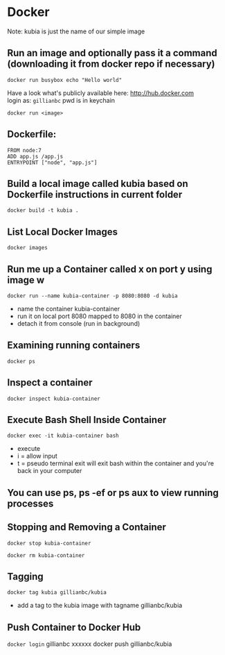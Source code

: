 # Docker
Note:  kubia is just the name of our simple image

## Run an image and optionally pass it a command (downloading it from docker repo if necessary)
`docker run busybox echo "Hello world"`

Have a look what's publicly available here: http://hub.docker.com  
login as: `gillianbc` pwd is in keychain

`docker run <image>`

## Dockerfile:
```
FROM node:7
ADD app.js /app.js
ENTRYPOINT ["node", "app.js"]
```

## Build a local image called kubia based on  Dockerfile instructions in current folder
`docker build -t kubia .`

## List Local Docker Images
`docker images`

## Run me up a Container called x on port y using image w
`docker run --name kubia-container -p 8080:8080 -d kubia`
* name the container kubia-container
* run it on local port 8080 mapped to 8080 in the container
* detach it from console (run in background)

## Examining running containers
`docker ps`

## Inspect a container
`docker inspect kubia-container`

## Execute Bash Shell Inside Container
`docker exec -it kubia-container bash`
* execute
* i = allow input
* t = pseudo terminal
exit will exit bash within the container and you're back in your computer

You can use ps, ps -ef or ps aux to view running processes
---
## Stopping and Removing a Container
`docker stop kubia-container`

`docker rm kubia-container`

## Tagging
`docker tag kubia gillianbc/kubia`
* add a tag to the kubia image with tagname gillianbc/kubia

## Push Container to Docker Hub
`docker login`
gillianbc   xxxxxx
docker push gillianbc/kubia
